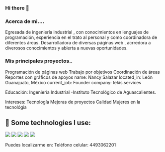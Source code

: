 ### Hi there 👋

### Acerca de mi....
Egresada de ingeniería industrial , con conocimientos en lenguajes de programación, experiencia en el trato al personal y como coordinadora de diferentes áreas.
Desarrolladora de diversas páginas web , acrredora a diverosos conocimientos y abierta a nuevas oportunidades.

### Mis principales proyectos..
Programación de páginas web
Trabajo por objetivos
Coordinación de áreas
Reportes con gráficos de apoyos
name: Nancy Salazar
located_in: León Guanajuato, México
current_job: Founder
company: tekis.services

Educación: 
Ingeniería Industrial -Instituto Tecnológico de Aguascalientes.

Intereses:
Tecnología
Mejoras de proyectos
Calidad
Mujeres en la tecnológia
## :dart: Some technologies I use:
  <img src="https://img.shields.io/badge/HTML5-E34F26?style=for-the-badge&logo=html5&logoColor=white" />
  <img src="https://img.shields.io/badge/CSS3-1572B6?style=for-the-badge&logo=css3&logoColor=white" />
  <img src="https://img.shields.io/badge/JavaScript-323330?style=for-the-badge&logo=javascript&logoColor=F7DF1E" />
  <img src="https://img.shields.io/badge/GitHub-100000?style=for-the-badge&logo=github&logoColor=white" />
   <img src="https://img.shields.io/badge/VSCode-0078D4?style=for-the-badge&logo=visual%20studio%20code&logoColor=white" />

Puedes localizarme en:
Teléfono celular: 4493062201


